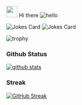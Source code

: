 <img src="https://raw.githubusercontent.com/MartinHeinz/MartinHeinz/master/wave.gif" width="30px"> Hi there ![hello](https://camo.githubusercontent.com/4080d349f13efe927596fc36abbb36b13218bf88/68747470733a2f2f63646e2e646973636f72646170702e636f6d2f656d6f6a69732f3430303234383130333331333231313339322e676966)
<br>
<!-- Languages i use: Javascript, Java,C++,C#,Python and Learning go -->
<img src="https://readme-jokes.vercel.app/api" alt="Jokes Card" />
<img src="https://visitor-badge.laobi.icu/badge?page_id=nekoism.nekoism" alt="Jokes Card" />

 ![trophy](https://github-profile-trophy.vercel.app/?username=nekoism&theme=monokai&margin-w=15)

### Github Status
[![github stats](https://github-readme-stats.vercel.app/api?username=nekoism&bg_color=30,e96443,904e95&title_color=fff&text_color=fff&show_icons=true&count_private=true)](https://github.com/nekoism/github-readme-stats)

### Streak
[![GitHub Streak](https://github-readme-streak-stats.herokuapp.com/?user=nekoism)](https://github.com/nekoism/github-readme-streak-stats)

